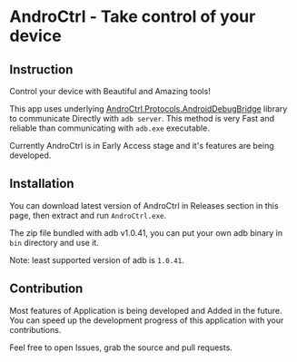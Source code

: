 # AndroCtrl - Take control of your device

## Instruction
Control your device with Beautiful and Amazing tools!

This app uses underlying [AndroCtrl.Protocols.AndroidDebugBridge](https://github.com/SAPTeamDEV/AndroCtrl.Protocols.AndroidDebugBridge) library to communicate Directly with `adb server`. This method is very Fast and reliable than communicating with `adb.exe` executable.

Currently AndroCtrl is in Early Access stage and it's features are being developed.

## Installation
You can download latest version of AndroCtrl in Releases section in this page, then extract and run `AndroCtrl.exe`.

The zip file bundled with adb v1.0.41, you can put your own adb binary in `bin` directory and use it.

Note: least supported version of adb is `1.0.41`.

## Contribution
Most features of Application is being developed and Added in the future.
You can speed up the development progress of this application with your contributions.

Feel free to open Issues, grab the source and pull requests.